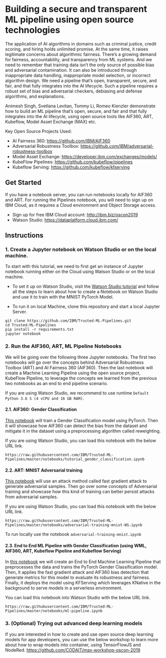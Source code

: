 # Building a secure and transparent ML pipeline using open source technologies
The application of AI algorithms in domains such as criminal justice, credit scoring, and hiring holds unlimited promise. At the same time, it raises legitimate concerns about algorithmic fairness. There’s a growing demand for fairness, accountability, and transparency from ML systems. And we need to remember that training data isn’t the only source of possible bias and adversarial contamination. It can also be introduced through inappropriate data handling, inappropriate model selection, or incorrect algorithm design. We need a pipeline that’s open, transparent, secure, and fair, and that fully integrates into the AI lifecycle. Such a pipeline requires a robust set of bias and adversarial checkers, debiasing and defense algorithms, and explanations.

Animesh Singh, Svetlana Levitan, Tommy Li, Romeo Kienzler demonstrate how to build an ML pipeline that’s open, secure, and fair and that fully integrates into the AI lifecycle, using open source tools like AIF360, ART, Kubeflow, Model Asset Exchange (MAX) etc.

Key Open Source Projects Used:

* AI Fairness 360: https://github.com/IBM/AIF360
* Adversarial Robustness Toolbox: https://github.com/IBM/adversarial-robustness-toolbox
* Model Asset Exchange: https://developer.ibm.com/exchanges/models/
* KubeFlow Pipelines: https://github.com/kubeflow/pipelines
* Kubeflow Serving: https://github.com/kubeflow/kfserving

## Get Started 
If you have a notebook server, you can run notebooks locally for AIF360 and ART. For running the Pipelines notebook, you will need to sign up on IBM Cloud, as it requires a Cloud environment and Object Storage access.

- Sign up for free IBM Cloud account: http://ibm.biz/oscon2019
- Watson Studio:  https://dataplatform.cloud.ibm.com/


## Instructions
### 1. Create a Jupyter notebook on Watson Studio or on the local machine.
To start with this tutorial, we need to first get an instance of Jupyter notebook running either on the Cloud using Watson Studio or on the local machine. 

* To set it up on Watson Studio, visit the [Watson Studio tutorial](https://github.com/IBM/pytorch-on-watson-studio) and follow all the steps to learn about how to create a Notebook on Watson Studio and use it to train with the MNIST PyTorch Model.

* To run it on local Machine, clone this repository and start a local Jupyter Server.
```shell
git clone https://github.com/IBM/Trusted-ML-Pipelines.git
cd Trusted-ML-Pipelines
pip install -r requirements.txt
jupyter notebook
```

### 2. Run the AIF360, ART, ML Pipeline Notebooks
We will be going over the following three Jupyter notebooks. The first two notebooks will 
go over the concepts behind Adversarial Robustness Toolbox (ART) and AI Fairness 360 (AIF360). Then the last notebook will create a Machine Learning Pipeline using the open source project,
KubeFlow Pipeline, to leverage the concepts we learned from the previous two notebooks as an end to end pipeline scenario. 

If you are using Watson Studio, we recommend to use runtime `Default Python 3.6 S (4 vCPU and 16 GB RAM)`.

#### 2.1. AIF360: Gender Classification
[This notebook](notebooks/tutorial_gender_classification.ipynb) will train a Gender Classification model using PyTorch. Then it will showcase how AIF360 can detect the bias
from the dataset and mitigate it in the dataset using a preprocessing algorithm called reweighting.

If you are using Watson Studio, you can load this notebook with the below URL link.
```shell
https://raw.githubusercontent.com/IBM/Trusted-ML-Pipelines/master/notebooks/tutorial_gender_classification.ipynb
```

#### 2.2. ART: MNIST Adversarial training
[This notebook](notebooks/adversarial-training-mnist.ipynb) will use an attack method called fast gradient attack to generate adversarial samples. Then go over some 
concepts of Adversarial training and showcase how this kind of training can better persist attacks from adversarial samples.

If you are using Watson Studio, you can load this notebook with the below URL link.
```shell
https://raw.githubusercontent.com/IBM/Trusted-ML-Pipelines/master/notebooks/adversarial-training-mnist-WS.ipynb
```
To run locally use the notebook `adversarial-training-mnist.ipynb`


#### 2.3. End to End ML Pipeline with Gender Classification (using WML, AIF360, ART, Kubeflow Pipeline and Kubeflow Serving) 
In [this notebook](notebooks/ml-pipeline.ipynb) we will create an End to End Machine Learning Pipeline that preprocesses the data and trains the PyTorch Gender Classification model. Then, it applies the fast gradient attack
and AIF360 bias detection that generate metrics for this model to evaluate its robustness and fairness. Finally, it deploys the model 
using KFServing which leverages KNative in the background to serve models in a serverless environment.

You can load this notebook into Watson Studio with the below URL link.
```shell
https://raw.githubusercontent.com/IBM/Trusted-ML-Pipelines/master/notebooks/ml-pipeline.ipynb
```

### 3. (Optional) Trying out advanced deep learning models
If you are interested in how to create and use open source deep learning models for app developers, you can use the below workshop to learn more about how to wrap models into container, using TensorFlowJS and NodeRed.
https://github.com/CODAIT/max-workshop-oscon-2019
